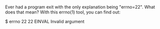 Ever had a program exit with the only explanation being "errno=22".  What does
that mean?  With this errno(1) tool, you can find out:

$ errno 22
22      EINVAL          Invalid argument

